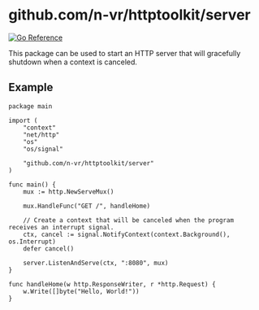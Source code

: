 # github.com/n-vr/httptoolkit/server

[![Go Reference](https://pkg.go.dev/badge/github.com/n-vr/httptoolkit/server.svg)](https://pkg.go.dev/github.com/n-vr/httptoolkit/server)

This package can be used to start an HTTP server that will gracefully shutdown when a context is canceled.

## Example

```golang
package main

import (
	"context"
	"net/http"
	"os"
	"os/signal"

	"github.com/n-vr/httptoolkit/server"
)

func main() {
	mux := http.NewServeMux()

	mux.HandleFunc("GET /", handleHome)

	// Create a context that will be canceled when the program receives an interrupt signal.
	ctx, cancel := signal.NotifyContext(context.Background(), os.Interrupt)
	defer cancel()

	server.ListenAndServe(ctx, ":8080", mux)
}

func handleHome(w http.ResponseWriter, r *http.Request) {
	w.Write([]byte("Hello, World!"))
}
```